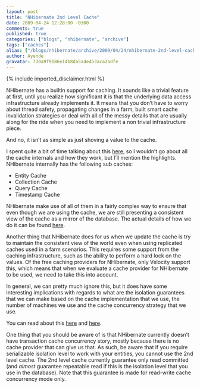 ```yaml
---
layout: post
title: "NHibernate 2nd Level Cache"
date: 2009-04-24 12:28:00 -0300
comments: true
published: true
categories: ["blogs", "nhibernate", "archive"]
tags: ["caches"]
alias: ["/blogs/nhibernate/archive/2009/04/24/nhibernate-2nd-level-cache.aspx"]
author: Ayende
gravatar: 730a9f9186e14b8da5a4e453aca2adfe
---
```

{% include imported_disclaimer.html %}
<p>NHibernate has a builtin support for caching. It sounds like a trivial feature at first, until you realize how significant it is that the underlying data access infrastructure already implements it. It means that you don’t have to worry about thread safety, propagating changes in a farm, built smart cache invalidation strategies or deal with all of the messy details that are usually along for the ride when you need to implement a non trivial infrastructure piece.</p>  <p>And no, it isn’t as simple as just shoving a value to the cache.</p>  <p>I spent quite a bit of time talking about this <a href="http://ayende.com/Blog/archive/2008/11/13/advance-nhibernate-workshop-video.aspx">here</a>, so I wouldn’t go about all the cache internals and how they work, but I’ll mention the highlights. NHibernate internally has the following sub caches:</p>  <ul>   <li>Entity Cache </li>    <li>Collection Cache </li>    <li>Query Cache </li>    <li>Timestamp Cache </li> </ul>  <p>NHibernate make use of all of them in a fairly complex way to ensure that even though we are using the cache, we are still presenting a consistent view of the cache as a mirror of the database. The actual details of how we do it can be found <a href="http://ayende.com/Blog/archive/2008/01/24/NHibernate-and-the-second-level-cache-tips.aspx">here</a>.</p>  <p>Another thing that NHibernate does for us when we update the cache is try to maintain the consistent view of the world even when using replicated caches used in a farm scenarios. This requires some support from the caching infrastructure, such as the ability to perform a hard lock on the values. Of the free caching providers for NHibernate, only Velocity support this, which means that when we evaluate a cache provider for NHibernate to be used, we need to take this into account.</p>  <p>In general, we can pretty much ignore this, but it does have some interesting implications with regards to what are the isolation guarantees that we can make based on the cache implementation that we use, the number of machines we use and the cache concurrency strategy that we use.</p>  <p>You can read about this <a href="http://nhforge.org/doc/nh/en/index.html#performance-cache-readonly">here</a> and <a href="http://www.hibernate.org/hib_docs/reference/en/html/performance-cache.html">here</a>.</p>  <p>One thing that you should be aware of is that NHibernate currently doesn’t have transaction cache concurrency story, mostly because there is no cache provider that can give us that. As such, be aware that if you require serializable isolation level to work with your entities, you cannot use the 2nd level cache. The 2nd level cache currently guarantee only read committed (and <em>almost</em> guarantee repeatable read if this is the isolation level that you use in the database). Note that this guarantee is made for read-write cache concurrency mode only.</p>
